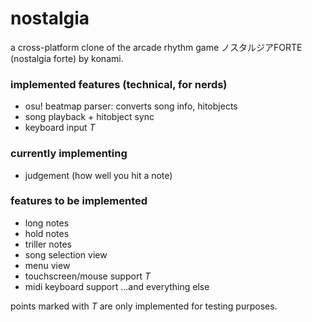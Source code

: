 # nostalgia
a cross-platform clone of the arcade rhythm game ノスタルジアFORTE (nostalgia forte) by konami.

### implemented features (technical, for nerds)
- osu! beatmap parser: converts song info, hitobjects
- song playback + hitobject sync
- keyboard input _T_

### currently implementing
- judgement (how well you hit a note)

### features to be implemented
- long notes
- hold notes
- triller notes
- song selection view
- menu view
- touchscreen/mouse support _T_
- midi keyboard support
...and everything else

points marked with _T_ are only implemented for testing purposes.
